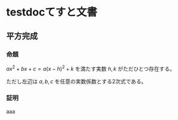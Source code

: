 # testdocてすと文書

## 平方完成

### 命題
$ax^2+bx+c = a(x-h)^2+k$ を満たす実数 $h,k$ がただひとつ存在する。

ただし左辺は $a,b,c$ を任意の実数係数とする2次式である。

### 証明
aaa